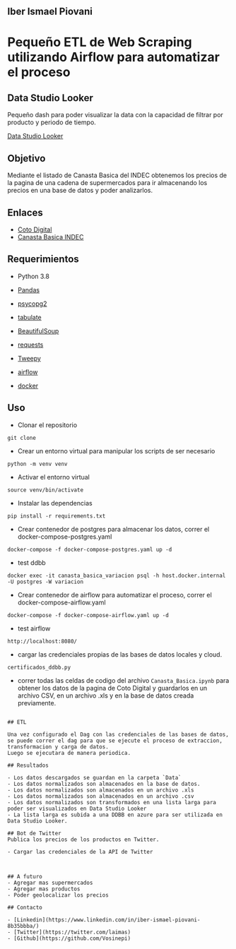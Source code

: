 ## Iber Ismael Piovani

# Pequeño ETL de Web Scraping utilizando Airflow para automatizar el proceso

## Data Studio Looker

Pequeño dash para poder visualizar la data con la capacidad de filtrar por producto y periodo de tiempo.

[Data Studio Looker](https://lookerstudio.google.com/reporting/836bfaaa-82ac-467f-b5e2-886cca7c97f4)

## Objetivo

Mediante el listado de Canasta Basica del INDEC obtenemos los precios de la pagina de una cadena de supermercados para ir almacenando los precios en una base de datos y poder analizarlos.

## Enlaces

- [Coto Digital](https://www.cotodigital3.com.ar/)
- [Canasta Basica INDEC](https://www.indec.gob.ar/ftp/cuadros/sociedad/EPH_metodologia_22_pobreza.pdf)

## Requerimientos

- Python 3.8

- [Pandas](https://pandas.pydata.org/docs/)
- [psycopg2](https://pypi.org/project/psycopg2/)
- [tabulate](https://pypi.org/project/tabulate/)
- [BeautifulSoup](https://www.crummy.com/software/BeautifulSoup/bs4/doc/)
- [requests](https://requests.readthedocs.io/en/master/)
- [Tweepy](https://docs.tweepy.org/en/latest/)
- [airflow](https://airflow.apache.org/docs/apache-airflow/stable/index.html)
- [docker](https://docs.docker.com/)

## Uso

- Clonar el repositorio

```
git clone
```

- Crear un entorno virtual para manipular los scripts de ser necesario

```
python -m venv venv
```

- Activar el entorno virtual

```
source venv/bin/activate
```

- Instalar las dependencias

```
pip install -r requirements.txt
```

- Crear contenedor de postgres para almacenar los datos, correr el docker-compose-postgres.yaml

```
docker-compose -f docker-compose-postgres.yaml up -d
```

- test ddbb

```
docker exec -it canasta_basica_variacion psql -h host.docker.internal -U postgres -W variacion

```

- Crear contenedor de airflow para automatizar el proceso, correr el docker-compose-airflow.yaml

```
docker-compose -f docker-compose-airflow.yaml up -d
```

- test airflow

```
http://localhost:8080/
```

- cargar las credenciales propias de las bases de datos locales y cloud.

```
certificados_ddbb.py
```

- correr todas las celdas de codigo del archivo `Canasta_Basica.ipynb` para obtener los datos de la pagina de Coto Digital y guardarlos en un archivo CSV, en un archivo .xls y en la base de datos creada previamente.

```

## ETL

Una vez configurado el Dag con las credenciales de las bases de datos, se puede correr el dag para que se ejecute el proceso de extraccion, transformacion y carga de datos.
Luego se ejecutara de manera periodica.

## Resultados

- Los datos descargados se guardan en la carpeta `Data`
- Los datos normalizados son almacenados en la base de datos.
- Los datos normalizados son almacenados en un archivo .xls
- Los datos normalizados son almacenados en un archivo .csv
- Los datos normalizados son transformados en una lista larga para poder ser visualizados en Data Studio Looker
- La lista larga es subida a una DDBB en azure para ser utilizada en Data Studio Looker.

## Bot de Twitter
Publica los precios de los productos en Twitter.

- Cargar las credenciales de la API de Twitter



## A futuro
- Agregar mas supermercados
- Agregar mas productos
- Poder geolocalizar los precios

## Contacto

- [Linkedin](https://www.linkedin.com/in/iber-ismael-piovani-8b35bbba/)
- [Twitter](https://twitter.com/laimas)
- [Github](https://github.com/Vosinepi)
```
